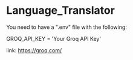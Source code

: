 # Language_Translator

You need to have a ".env" file with the following:

GROQ_API_KEY = 'Your Groq API Key'

link: https://groq.com/
